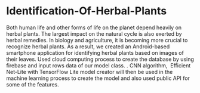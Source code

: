 # Identification-Of-Herbal-Plants
Both human life and other forms of life on the planet depend heavily on herbal plants. The largest impact on the natural cycle is also exerted by herbal remedies. In biology and agriculture, it is becoming more crucial to recognize herbal plants. As a result, we created an Android-based smartphone application for identifying herbal plants based on images of their leaves. Used cloud computing process to create the database by using firebase and input rows data of our model class. . CNN algorithm,  Efficient Net-Lite with TensorFlow Lite model creator will then be used in the machine learning process to create the model and also used public API for some of the features.
